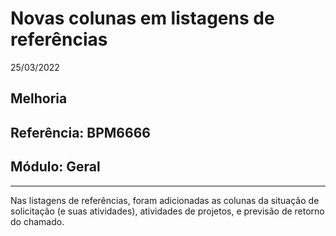 # Novas colunas em listagens de referências
25/03/2022
## Melhoria
## Referência: BPM6666
## Módulo: Geral
***

Nas listagens de referências, foram adicionadas as colunas da situação de solicitação (e suas atividades), atividades de projetos, e previsão de retorno do chamado.